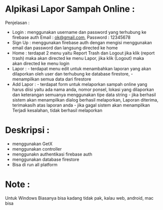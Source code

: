 # Alpikasi Lapor Sampah Online :
  Penjelasan :
  - Login : menggunakan username dan password yang terhubung ke firebase auth Email : ok@gmail.com, Password : 12345678
  - Sign Up : menggunakan firebase auth dengan mengisi menggunakan email dan password dan langsung directed ke home
  - Home : terdapat 2 menu yaitu Report Trash dan Logout jika klik (report trash) maka akan directed ke menu Lapor, jika 
           klik (Logout) maka         
           akan directed ke menu login
  - Lapor : - terdapat menu edit untuk menambahkan laporan yang akan dilaporkan oleh user dan terhubung ke database 
              firestore, 
            - menampilkan semua data dari firestore
  - Add Lapor : - terdapat form untuk melaporkan sampah online yang harus diisi yaitu ada nama anda, nomor ponsel, 
                  lokasi yang dilaporkan dan 
                  keterangan semuanya menggunakan tipe data string
                - jika berhasil sistem akan menampilkan dialog berhasil melaporkan, Laporan diterima, terimakasih atas 
                  laporan anda 
                - jika gagal sistem akan menampilkan Terjadi kesalahan, tidak berhasil melaporkan 
# Deskripsi :
- menggunakan GetX
- menggunakan controller
- menggunakn authentikasi firebase auth
- menggunakan database firestore
- Bisa di run all platform

# Note :
Untuk Windows Biasanya bisa kadang tidak pak, kalau web, android, mac bisa 